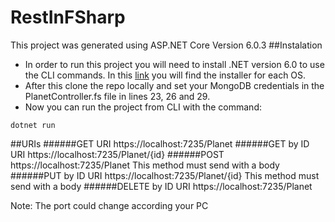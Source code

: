 # RestInFSharp
This project was generated using ASP.NET Core Version 6.0.3
##Instalation
- In order to run this project you will need to install .NET version 6.0 to use the CLI commands. In this [link](https://dotnet.microsoft.com/en-us/download/dotnet/6.0) you will find the installer for each OS.
- After this clone the repo locally and set your MongoDB credentials in the PlanetController.fs file in lines 23, 26 and 29.
- Now you can run the project from CLI with the command:
```
dotnet run
```
##URIs
######GET URI
https://localhost:7235/Planet
######GET by ID URI
https://localhost:7235/Planet/{id}
######POST
https://localhost:7235/Planet
This method must send with a body
######PUT by ID URI
https://localhost:7235/Planet/{id}
This method must send with a body
######DELETE by ID URI
https://localhost:7235/Planet

Note: The port could change according your PC
